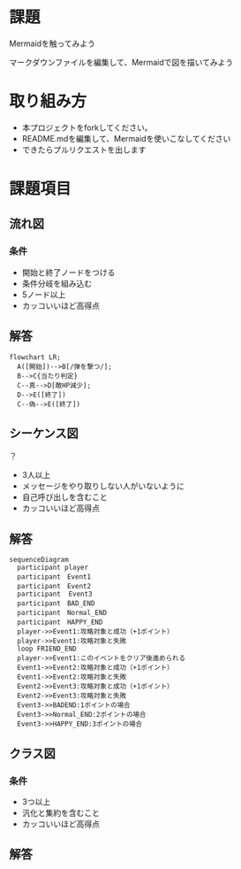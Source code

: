 # 課題
Mermaidを触ってみよう

マークダウンファイルを編集して、Mermaidで図を描いてみよう

# 取り組み方
* 本プロジェクトをforkしてください。
* README.mdを編集して、Mermaidを使いこなしてください
* できたらプルリクエストを出します

# 課題項目
## 流れ図
### 条件
- 開始と終了ノードをつける
- 条件分岐を組み込む
- 5ノード以上
- カッコいいほど高得点

## 解答
```mermaid
flowchart LR;
  A([開始])-->B[/弾を撃つ/];
  B-->C{当たり判定}
  C--真-->D[敵HP減少];
  D-->E([終了])
  C--偽-->E([終了])
```

## シーケンス図
？
- 3人以上
- メッセージをやり取りしない人がいないように
- 自己呼び出しを含むこと
- カッコいいほど高得点

## 解答
```mermaid
sequenceDiagram
  participant player
  participant　Event1
  participant　Event2
  participant  Event3
  participant　BAD_END
  participant　Normal_END
  participant　HAPPY_END
  player->>Event1:攻略対象と成功（+1ポイント）
  player->>Event1:攻略対象と失敗
  loop FRIEND_END
  player->>Event1:このイベントをクリア後進められる
  Event1->>Event2:攻略対象と成功（+1ポイント）
  Event1->>Event2:攻略対象と失敗
  Event2->>Event3:攻略対象と成功（+1ポイント）
  Event2->>Event3:攻略対象と失敗
  Event3->>BADEND:1ポイントの場合
  Event3->>Normal_END:2ポイントの場合
  Event3->>HAPPY_END:3ポイントの場合
```

## クラス図

### 条件
- 3つ以上
- 汎化と集約を含むこと
- カッコいいほど高得点

## 解答

